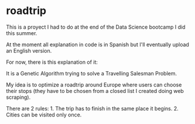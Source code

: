 # roadtrip
This is a proyect I had to do at the end of the Data Science bootcamp I did this summer.

At the moment all explanation in code is in Spanish but I'll eventually upload an English version.

For now, there is this explanation of it:

It is a Genetic Algorithm trying to solve a Travelling Salesman Problem. 

My idea is to optimize a roadtrip around Europe where users can choose their stops (they have to be chosen from a closed list I created doing web scraping).

There are 2 rules: 1. The trip has to finish in the same place it begins. 2. Cities can be visited only once.
